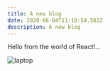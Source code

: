 ```yaml
---
title: A new blog
date: 2020-06-04T11:10:54.583Z
description: A new blog
---
```

Hello from the world of React!...

![laptop](/img/demo-1.jpg "A laptop")